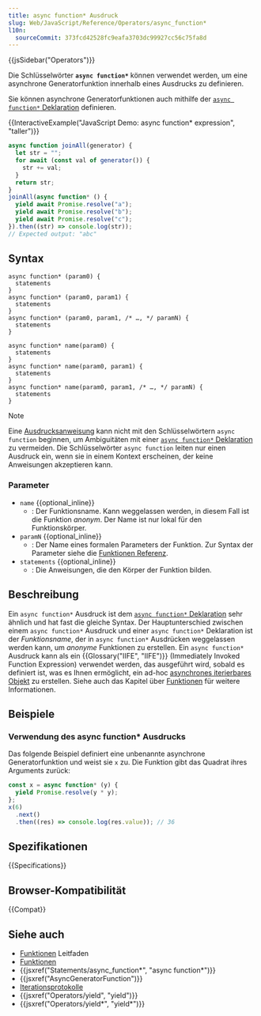 ```yaml
---
title: async function* Ausdruck
slug: Web/JavaScript/Reference/Operators/async_function*
l10n:
  sourceCommit: 373fcd42528fc9eafa3703dc99927cc56c75fa8d
---
```


{{jsSidebar("Operators")}}

Die Schlüsselwörter **`async function*`** können verwendet werden, um eine asynchrone Generatorfunktion innerhalb eines Ausdrucks zu definieren.

Sie können asynchrone Generatorfunktionen auch mithilfe der [`async function*` Deklaration](/de/docs/Web/JavaScript/Reference/Statements/async_function*) definieren.

{{InteractiveExample("JavaScript Demo: async function* expression", "taller")}}

```js interactive-example
async function joinAll(generator) {
  let str = "";
  for await (const val of generator()) {
    str += val;
  }
  return str;
}
joinAll(async function* () {
  yield await Promise.resolve("a");
  yield await Promise.resolve("b");
  yield await Promise.resolve("c");
}).then((str) => console.log(str));
// Expected output: "abc"
```

## Syntax

```js-nolint
async function* (param0) {
  statements
}
async function* (param0, param1) {
  statements
}
async function* (param0, param1, /* …, */ paramN) {
  statements
}

async function* name(param0) {
  statements
}
async function* name(param0, param1) {
  statements
}
async function* name(param0, param1, /* …, */ paramN) {
  statements
}
```

> [!NOTE]
> Eine [Ausdrucksanweisung](/de/docs/Web/JavaScript/Reference/Statements/Expression_statement) kann nicht mit den Schlüsselwörtern `async function` beginnen, um Ambiguitäten mit einer [`async function*` Deklaration](/de/docs/Web/JavaScript/Reference/Statements/async_function*) zu vermeiden. Die Schlüsselwörter `async function` leiten nur einen Ausdruck ein, wenn sie in einem Kontext erscheinen, der keine Anweisungen akzeptieren kann.

### Parameter

- `name` {{optional_inline}}
  - : Der Funktionsname. Kann weggelassen werden, in diesem Fall ist die Funktion _anonym_. Der Name ist nur lokal für den Funktionskörper.
- `paramN` {{optional_inline}}
  - : Der Name eines formalen Parameters der Funktion. Zur Syntax der Parameter siehe die [Funktionen Referenz](/de/docs/Web/JavaScript/Guide/Functions#function_parameters).
- `statements` {{optional_inline}}
  - : Die Anweisungen, die den Körper der Funktion bilden.

## Beschreibung

Ein `async function*` Ausdruck ist dem [`async function*` Deklaration](/de/docs/Web/JavaScript/Reference/Statements/async_function*) sehr ähnlich und hat fast die gleiche Syntax. Der Hauptunterschied zwischen einem `async function*` Ausdruck und einer `async function*` Deklaration ist der _Funktionsname_, der in `async function*` Ausdrücken weggelassen werden kann, um _anonyme_ Funktionen zu erstellen. Ein `async function*` Ausdruck kann als ein {{Glossary("IIFE", "IIFE")}} (Immediately Invoked Function Expression) verwendet werden, das ausgeführt wird, sobald es definiert ist, was es Ihnen ermöglicht, ein ad-hoc [asynchrones iterierbares Objekt](/de/docs/Web/JavaScript/Reference/Iteration_protocols#the_async_iterator_and_async_iterable_protocols) zu erstellen. Siehe auch das Kapitel über [Funktionen](/de/docs/Web/JavaScript/Reference/Functions) für weitere Informationen.

## Beispiele

### Verwendung des async function\* Ausdrucks

Das folgende Beispiel definiert eine unbenannte asynchrone Generatorfunktion und weist sie `x` zu. Die Funktion gibt das Quadrat ihres Arguments zurück:

```js
const x = async function* (y) {
  yield Promise.resolve(y * y);
};
x(6)
  .next()
  .then((res) => console.log(res.value)); // 36
```

## Spezifikationen

{{Specifications}}

## Browser-Kompatibilität

{{Compat}}

## Siehe auch

- [Funktionen](/de/docs/Web/JavaScript/Guide/Functions) Leitfaden
- [Funktionen](/de/docs/Web/JavaScript/Reference/Functions)
- {{jsxref("Statements/async_function*", "async function*")}}
- {{jsxref("AsyncGeneratorFunction")}}
- [Iterationsprotokolle](/de/docs/Web/JavaScript/Reference/Iteration_protocols)
- {{jsxref("Operators/yield", "yield")}}
- {{jsxref("Operators/yield*", "yield*")}}

